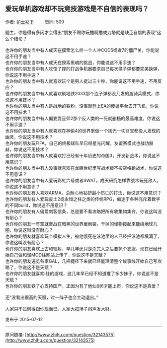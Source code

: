 ## 爱玩单机游戏却不玩竞技游戏是不自信的表现吗？

作者: [护士衫下](http://www.zhihu.com/people/Yakinrossa)&nbsp;&nbsp;&nbsp;&nbsp;&nbsp;&nbsp;&nbsp;&nbsp; 赞同: 509


题主，你是得有多闲才会得出“朋友不跟你玩撸啊撸或刀塔就是缺乏自信的表现”这么个结论？<br><br>也许你的朋友当中有人成天在摸索怎么样一个人冲COD5或者7的僵尸关，你能说这不用手速？<br>也许你的朋友当中有人成天在摸索黑魂的挑战，你能说这不用手速？<br>也许你的朋友当中有人吃饱了撑的打战争机器要求自己每次换子弹都要完美换弹，你说这不用手速？<br>也许你的朋友当中有人就喜欢玩个是男人挺过三十秒，你能说这不用手速，不用反应？<br>也许你的朋友当中有人就喜欢刷地铁2033那个连子弹都没几发的游骑兵模式，你说这不用技术？<br>也许你的朋友当中有人是战地的铁粉，没事就登上EA的傻逼平台去开飞机，你说这不用技术？<br>也许你的朋友当中有人偏要耍巫师2那个反人类的一死就删档的最高难度，你说这不用手速？<br>也许你的朋友当中有人就喜欢在神偷4的世界里做一个掏光一切财宝都没人发现的幽灵，你说这不用技术？<br>也许你的朋友玩FIFA，自己的终极球队早已经星光闪耀，友谊赛模式也战功赫赫，你说这不用技术？<br>也许你的朋友当中有人就喜欢打已经有十年历史的帝国3，开发新战术，你说这不用意识？<br>也许你的朋友当中有人没事就喜欢在龙腾世纪里写战术板不按空格跑战术，你说这不用意识？<br>也许你的朋友当中有人爱玩彩虹六号或者SWAT，成天研究怎样靠战术玩死敌人，你说这不用意识？<br>也许你的朋友有人喜欢ARMA，总耐心地钻研最小伤亡的打法，你说这不用意识？<br>也许你的朋友有人爱玩废土2或永恒之柱之类的传统RPG，痴迷于各种充斥着数字的不同build，你说这不用意识？<br>也许你的朋友有人偏爱刺客信条，总是要不看攻略把所有收集物集齐，你说这叫没有耐心？<br>也许你的朋友一有空就奋战在暗黑的世界里刷装，干掉的怪物接起来能绕地球几圈，你说这叫没有耐心？<br>也许你的朋友就喜欢玩个模拟人生，被他饿死在泳池里的人已经把泳池都填满了，你说这叫没有耐心？<br>也许你的朋友喜欢上古和辐射，早几年还只是杀完人之后要扒个衣服，现在已经开始自己做和谐MOD往网站上传了，你说这不是天赋？<br>也许你的朋友遍览各家GAL，几把捷径下来就已经能理清整个故事线开始自己写攻略了，你说这不是天赋？<br>也许你的朋友就喜欢I社的游戏，这几年早已经不知道推了多少妹子，你说这不是天赋？<br>也许你的朋友铁了心支持国产，正因为有了他仙剑6才能上市，你说这不是真爱？<br><br>还“没看出很高的天赋，过一阵子也会主动退出。”<br><br>人家只不过懒得跟你玩而已。人家大把场子闷声发大财。



发布于 2015-07-12



---
原问链接: [http://www.zhihu.com/question/32143575](http://www.zhihu.com/question/32143575)